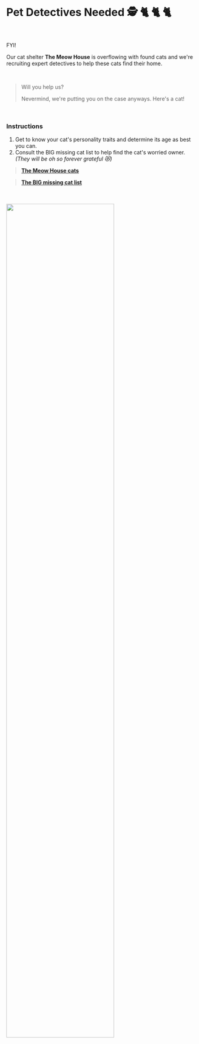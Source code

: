 # Pet Detectives Needed    :detective: :cat2: :cat2: :cat2:

<br>

FYI! 

Our cat shelter **The Meow House** is overflowing with found cats and we're recruiting expert detectives to help these cats find their home. 

<br>

>
> Will you help us? 
> 
> Nevermind, we're putting you on the case anyways. Here's a cat! 
>
 
<br>


### Instructions

1. Get to know your cat's personality traits and determine its age as best you can. 
2. Consult the BIG missing cat list to help find the cat's worried owner.
*(They will be oh so forever grateful :heart_eyes_cat:)*


> [**The Meow House cats**]()

> [**The BIG missing cat list**]()



<br>
<br>

<img src="https://64.media.tumblr.com/23a153de959391e35617efd469312765/e48c703ee3ccbd16-96/s1280x1920/d3fb50b27b32c7f7f5807aad77a74e2a53bbf8f1.png" width="75%">

